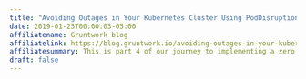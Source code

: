 ```yaml
---
title: "Avoiding Outages in Your Kubernetes Cluster Using PodDisruptionBudgets"
date: 2019-01-25T00:00:03-05:00
affiliatename: Gruntwork blog
affiliatelink: https://blog.gruntwork.io/avoiding-outages-in-your-kubernetes-cluster-using-poddisruptionbudgets-ef6a4baa5085
affiliatesummary: This is part 4 of our journey to implementing a zero downtime update of our Kubernetes cluster. In the previous two posts (part 2 and part …
draft: false
---
```

